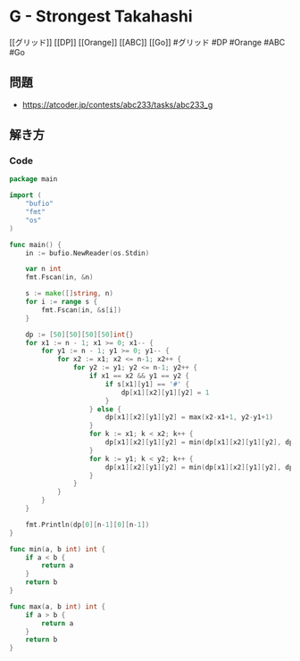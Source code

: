 # G - Strongest Takahashi
[[グリッド]] [[DP]] [[Orange]] [[ABC]] [[Go]]
#グリッド #DP #Orange #ABC #Go 

## 問題
- https://atcoder.jp/contests/abc233/tasks/abc233_g

## 解き方
### Code
```go
package main

import (
	"bufio"
	"fmt"
	"os"
)

func main() {
	in := bufio.NewReader(os.Stdin)

	var n int
	fmt.Fscan(in, &n)

	s := make([]string, n)
	for i := range s {
		fmt.Fscan(in, &s[i])
	}

	dp := [50][50][50][50]int{}
	for x1 := n - 1; x1 >= 0; x1-- {
		for y1 := n - 1; y1 >= 0; y1-- {
			for x2 := x1; x2 <= n-1; x2++ {
				for y2 := y1; y2 <= n-1; y2++ {
					if x1 == x2 && y1 == y2 {
						if s[x1][y1] == '#' {
							dp[x1][x2][y1][y2] = 1
						}
					} else {
						dp[x1][x2][y1][y2] = max(x2-x1+1, y2-y1+1)
					}
					for k := x1; k < x2; k++ {
						dp[x1][x2][y1][y2] = min(dp[x1][x2][y1][y2], dp[x1][k][y1][y2]+dp[k+1][x2][y1][y2])
					}
					for k := y1; k < y2; k++ {
						dp[x1][x2][y1][y2] = min(dp[x1][x2][y1][y2], dp[x1][x2][y1][k]+dp[x1][x2][k+1][y2])
					}
				}
			}
		}
	}

	fmt.Println(dp[0][n-1][0][n-1])
}

func min(a, b int) int {
	if a < b {
		return a
	}
	return b
}

func max(a, b int) int {
	if a > b {
		return a
	}
	return b
}
```